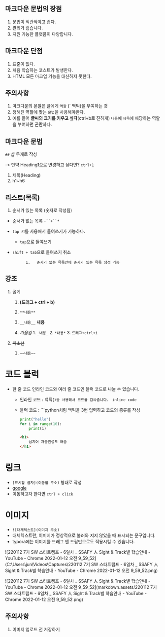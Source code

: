 ## 마크다운 문법의 장점

1. 문법이 직관적이고 쉽다.
2. 관리가 쉽습니다.
3. 지원 가능한 플랫폼이 다양합니다.

## 마크다운 단점

1. 표준이 없다.
2. 처음 학습하는 코스트가 발생한다.
3. HTML 모든 마크업 기능을 대신하지 못한다.

## 주의사항

1. 마크다운의 본질은 글에게 `역할` (` 백틱)을 부여하는 것
2. 정해진 역할에 맞는 `문법`을 사용해야한다. 
3.  예를 들어 **글씨의 크기를 키우고 싶다**(ctrl+b로 진하게) `내용`에 `제목`에 해당하는 역할을 부여하면 곤란하다.



## 마크다운 문법

`##` 샵 두개로 작성

-> 만약 Heading1으로 변경하고 싶다면? `ctrl+1`

1. 제목(Heading)
2. h1~h6

## 리스트(목록)

1. 순서가 있는 목록 (숫자로 작성됨)

- 순서가 없는 목록 `-``+``*`
- `tap 키`를 사용해서 들여쓰기가 가능하다.
  - `tap`으로 들여쓰기
- `shift + tab`으로 들여쓰기 취소

   			1.	 순서가 없는 목록안에 순서가 있는 목록 생성 가능

## 강조

1. 굵게 
   1. **(드래그 + ctrl + b)**  
   2. `**내용**`
   3. `__내용__` __내용__

 	2.	_기울임_
          	1.	 `_내용_`
          	2.	`*내용*`
          	3.	`드래그+ctrl+i`

3. ~~취소선~~
   1. `~~내용~~`



# 코드 블럭

- 한 줄 코드 인라인 코드와 여러 줄 코드인 블럭 코드로 나눌 수 있습니다.

  - 인라인 코드 : 백틱(`)을 사용해서 코드를 감싸줍니다. ` `inline code`  

  - 블럭 코드 :  ```python처럼 백틱을 3번 입력하고 코드의 종류를 작성

    ```python
    print("hello")
    for i in range(10):
        print(i)
    ```

    ```html
    <h1>
        심지어 자동원성도 해줌
    </h1>
    ```

# 링크

- `[표시할 글자](이동할 주소)` 형태로 작성
- [google](https://google.com)
- 이동하고자 한다면 `ctrl + click`

# 이미지

- `![대체텍스트](이미지 주소)`
- 대체텍스트란, 이미지가 정상적으로 불러와 지지 않았을 때 표시되는 문구입니다.
- typora에는 이미지를 드래그 앤 드랍만으로도 적용시킬 수 있습니다.

![220112 7기 SW 스타트캠프 - 6일차 _ SSAFY 人 Sight & Track별 학습안내 - YouTube - Chrome 2022-01-12 오전 9_59_52](C:\Users\jun\Videos\Captures\220112 7기 SW 스타트캠프 - 6일차 _ SSAFY 人 Sight & Track별 학습안내 - YouTube - Chrome 2022-01-12 오전 9_59_52.png)



![220112 7기 SW 스타트캠프 - 6일차 _ SSAFY 人 Sight & Track별 학습안내 - YouTube - Chrome 2022-01-12 오전 9_59_52](markdown.assets/220112 7기 SW 스타트캠프 - 6일차 _ SSAFY 人 Sight & Track별 학습안내 - YouTube - Chrome 2022-01-12 오전 9_59_52.png)

## 주의사항

1. 이미지 업로드 전 저장하기























